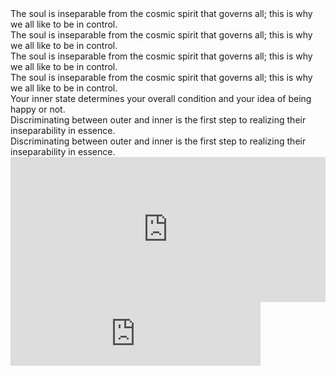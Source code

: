 <div class="callout2">
The soul is inseparable from the cosmic spirit that governs all; this is why we all like to be in control.
</div>

<div class="callout3">
The soul is inseparable from the cosmic spirit that governs all; this is why we all like to be in control.
</div>

<div class="callout4">
The soul is inseparable from the cosmic spirit that governs all; this is why we all like to be in control.
</div>

<div class="callout1">
The soul is inseparable from the cosmic spirit that governs all; this is why we all like to be in control.
</div>

<div class="callout5">
Your inner state determines your overall condition and your idea of being happy or not.
</div>

<div class="callout6">
Discriminating between outer and inner is the first step to realizing their inseparability in essence.
</div> 

<div class="callout7">
Discriminating between outer and inner is the first step to realizing their inseparability in essence.
</div> 

<iframe src="https://open.spotify.com/embed-podcast/episode/56VXWNc1YiXimJJj4ep5wW" width="100%" height="232" frameborder="0" allowtransparency="true" allow="encrypted-media"></iframe>

<iframe src="https://anchor.fm/shaykh-fadhlalla-haeri-foundation/embed/episodes/Quran-A-manual-for-living--Part-4-of-10-ellan3" height="102px" width="400px" frameborder="0" scrolling="no"></iframe>
